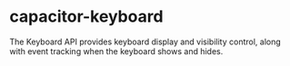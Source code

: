 # capacitor-keyboard
The Keyboard API provides keyboard display and visibility control, along with event tracking when the keyboard shows and hides.
